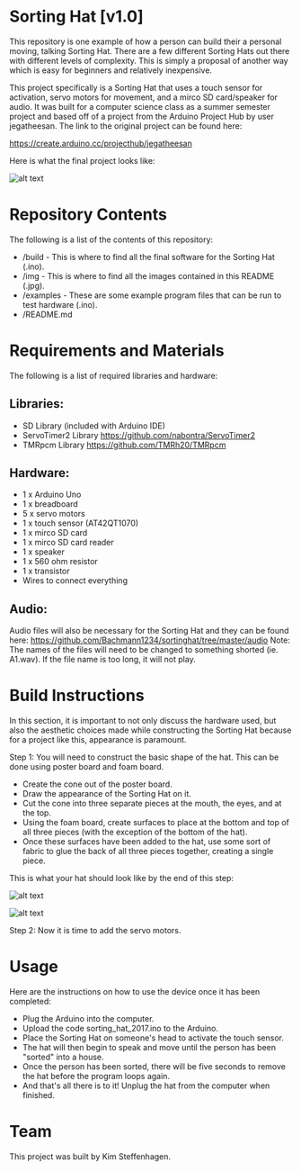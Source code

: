 # Sorting Hat [v1.0]

This repository is one example of how a person can build their a personal moving, talking Sorting Hat. There are a few different Sorting Hats out there with different levels of complexity. This is simply a proposal of another way which is easy for beginners and relatively inexpensive.

This project specifically is a Sorting Hat that uses a touch sensor for activation, servo motors for movement, and a mirco SD card/speaker for audio. It was built for a computer science class as a summer semester project and based off of a project from the Arduino Project Hub by user jegatheesan. The link to the original project can be found here:

https://create.arduino.cc/projecthub/jegatheesan

Here is what the final project looks like:

![alt text][img1]

[img1]: https://github.com/steffeki/Sorting-Hat-2017/blob/master/img/completed_hat.JPG "Completed Hat"

# Repository Contents

The following is a list of the contents of this repository:

* /build - This is where to find all the final software for the Sorting Hat (.ino).
* /img - This is where to find all the images contained in this README (.jpg).
* /examples - These are some example program files that can be run to test hardware (.ino).
* /README.md

# Requirements and Materials

The following is a list of required libraries and hardware:

Libraries:
-

* SD Library (included with Arduino IDE)
* ServoTimer2 Library https://github.com/nabontra/ServoTimer2
* TMRpcm Library https://github.com/TMRh20/TMRpcm

Hardware:
-

* 1 x Arduino Uno 
* 1 x breadboard
* 5 x servo motors
* 1 x touch sensor (AT42QT1070)
* 1 x mirco SD card
* 1 x mirco SD card reader
* 1 x speaker
* 1 x 560 ohm resistor
* 1 x transistor
* Wires to connect everything

Audio:
-

Audio files will also be necessary for the Sorting Hat and they can be found here:
https://github.com/Bachmann1234/sortinghat/tree/master/audio
Note: The names of the files will need to be changed to something shorted (ie. A1.wav). If the file name is too long, it will not play.

# Build Instructions

In this section, it is important to not only discuss the hardware used, but also the aesthetic choices made while constructing the Sorting Hat because for a project like this, appearance is paramount.

Step 1: You will need to construct the basic shape of the hat. This can be done using poster board and foam board.
* Create the cone out of the poster board.
* Draw the appearance of the Sorting Hat on it.
* Cut the cone into three separate pieces at the mouth, the eyes, and at the top.
* Using the foam board, create surfaces to place at the bottom and top of all three pieces (with the exception of the bottom of the hat).
* Once these surfaces have been added to the hat, use some sort of fabric to glue the back of all three pieces together, creating a single piece.

This is what your hat should look like by the end of this step:

![alt text][img2]

[img2]: https://github.com/steffeki/Sorting-Hat-2017/blob/master/img/basic_hat_front.JPG "Hat from Front"

![alt text][img3]

[img3]: https://github.com/steffeki/Sorting-Hat-2017/blob/master/img/basic_hat_back.JPG "Hat from Back"

Step 2: Now it is time to add the servo motors.

# Usage

Here are the instructions on how to use the device once it has been completed:

- Plug the Arduino into the computer.
- Upload the code sorting_hat_2017.ino to the Arduino.
- Place the Sorting Hat on someone's head to activate the touch sensor.
- The hat will then begin to speak and move until the person has been "sorted" into a house.
- Once the person has been sorted, there will be five seconds to remove the hat before the program loops again.
- And that's all there is to it! Unplug the hat from the computer when finished.

# Team

This project was built by Kim Steffenhagen.
